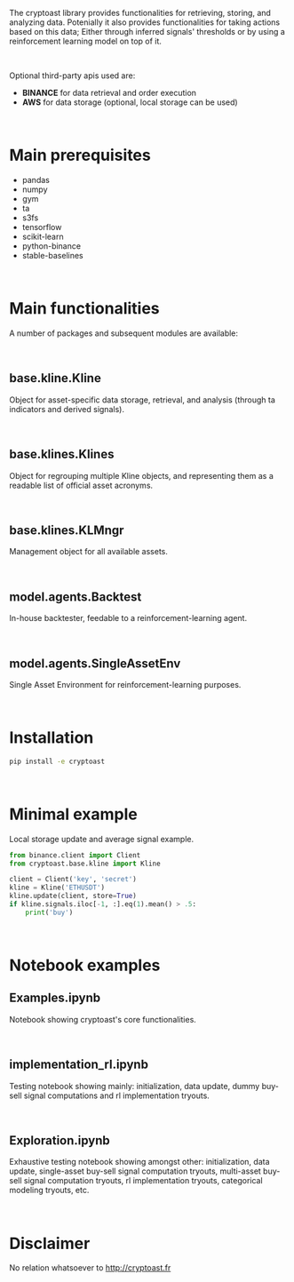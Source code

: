 The cryptoast library provides functionalities for retrieving, storing, and analyzing data. Potenially it also provides functionalities for taking actions based on this data; Either through inferred signals' thresholds or by using a reinforcement learning model on top of it.

&nbsp;

Optional third-party apis used are:

-   **BINANCE** for data retrieval and order execution
-   **AWS** for data storage (optional, local storage can be used)

&nbsp;

Main prerequisites
==================
- pandas
- numpy
- gym
- ta
- s3fs
- tensorflow
- scikit-learn
- python-binance
- stable-baselines

&nbsp;

Main functionalities
====================

A number of packages and subsequent modules are available:

&nbsp;

base.kline.Kline
----------------

Object for asset-specific data storage, retrieval, and analysis (through ta indicators and derived signals).

&nbsp;

base.klines.Klines
------------------

Object for regrouping multiple Kline objects, and representing them as a readable list of official asset acronyms.

&nbsp;

base.klines.KLMngr
------------------

Management object for all available assets.

&nbsp;

model.agents.Backtest
---------------------

In-house backtester, feedable to a reinforcement-learning agent.

&nbsp;

model.agents.SingleAssetEnv
---------------------------

Single Asset Environment for reinforcement-learning purposes.

&nbsp;

Installation
============

```bash
pip install -e cryptoast
```


&nbsp;

Minimal example
===============

Local storage update and average signal example.

```python
from binance.client import Client
from cryptoast.base.kline import Kline

client = Client('key', 'secret')
kline = Kline('ETHUSDT')
kline.update(client, store=True)
if kline.signals.iloc[-1, :].eq(1).mean() > .5:
    print('buy')
```

&nbsp;

Notebook examples
=================

Examples.ipynb
-----------------------
Notebook showing cryptoast's core functionalities.

&nbsp;

implementation_rl.ipynb
-----------------------
Testing notebook showing mainly: initialization, data update, dummy buy-sell signal computations and rl implementation tryouts.

&nbsp;

Exploration.ipynb
-----------------------
Exhaustive testing notebook showing amongst other: initialization, data update, single-asset buy-sell signal computation tryouts, multi-asset buy-sell signal computation tryouts, rl implementation tryouts, categorical modeling tryouts, etc.

&nbsp;

Disclaimer
==========
No relation whatsoever to http://cryptoast.fr
